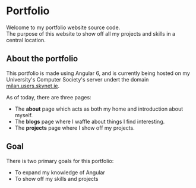 # Portfolio

Welcome to my portfolio website source code.  
The purpose of this website to show off all my projects and skills in a central location.

## About the portfolio
This portfolio is made using Angular 6, and is currently being hosted on my University's Computer Society's server undert the domain
[milan.users.skynet.ie](https://www.milan.users.skynet.ie/).  

As of today, there are three pages:
- The **about** page which acts as both my home and introduction about myself.
- The **blogs** page where I waffle about things I find interesting.
- The **projects** page where I show off my projects.

## Goal
There is two primary goals for this portfolio:
- To expand my knowledge of Angular
- To show off my skills and projects 
